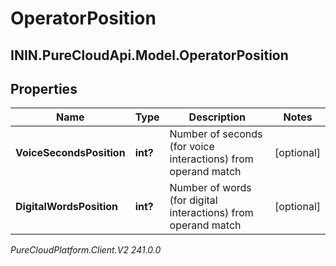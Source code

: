 # OperatorPosition

## ININ.PureCloudApi.Model.OperatorPosition

## Properties

|Name | Type | Description | Notes|
|------------ | ------------- | ------------- | -------------|
| **VoiceSecondsPosition** | **int?** | Number of seconds (for voice interactions) from operand match | [optional] |
| **DigitalWordsPosition** | **int?** | Number of words (for digital interactions) from operand match | [optional] |



_PureCloudPlatform.Client.V2 241.0.0_
